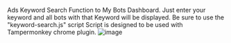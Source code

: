 Ads Keyword Search Function to My Bots Dashboard. 
Just enter your keyword and all bots with that Keyword will be displayed.
Be sure to use the "keyword-search.js" script
Script is designed to be used with Tampermonkey chrome plugin.
![image](https://github.com/edpreble/bot-search/assets/21282697/4a9f84ba-d0b8-401b-865f-f52083103e3a)
